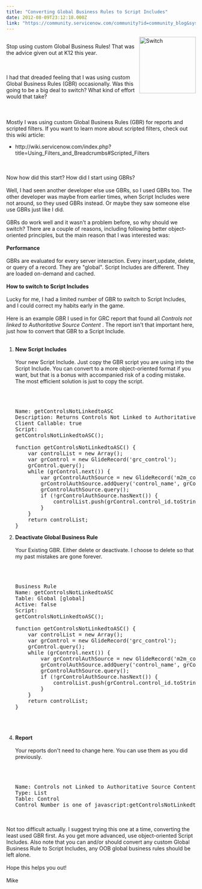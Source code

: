 ```yaml
---
title: "Converting Global Business Rules to Script Includes"
date: 2012-08-09T23:12:18.000Z
link: "https://community.servicenow.com/community?id=community_blog&sys_id=78ccee25dbd0dbc01dcaf3231f9619d5"
---
```

<p><p><img src="http://i.imgur.com/PRS8b.jpg" alt="Switch" width="150px" align='right' /><br />Stop using custom Global Business Rules! That was the advice given out at K12 this year.</p><br /><br />I had that dreaded feeling that I was using custom Global Business Rules (GBR) occasionally. Was this going to be a big deal to switch? What kind of effort would that take? <br /><br /><!--break--><br /><br />Mostly I was using custom Global Business Rules (GBR) for reports and scripted filters. If you want to learn more about scripted filters, check out this wiki article:<br /><ul><li>http://wiki.servicenow.com/index.php?title=Using_Filters_and_Breadcrumbs#Scripted_Filters</li></ul><br /><br />Now how did this start? How did I start using GBRs?<br /><br />Well, I had seen another developer else use GBRs, so I used GBRs too. The other developer was maybe from earlier times, when Script Includes were not around, so they used GBRs instead. Or maybe they saw someone else use GBRs just like I did.<br /><br />GBRs do work well and it wasn't a problem before, so why should we switch? There are a couple of reasons, including following better object-oriented principles, but the main reason that I was interested was:<br /><br /><strong>Performance</strong><br /><br />GBRs are evaluated for every server interaction. Every insert,update, delete, or query of a record. They are "global". Script Includes are different. They are loaded on-demand and cached.<br /><br /><strong>How to switch to Script Includes</strong><br /><br />Lucky for me, I had a limited number of GBR to switch to Script Includes, and I could correct my habits early in the game.<br /><br />Here is an example GBR I used in for GRC report that found all <i>Controls not linked to Authoritative Source Content</i> . The report isn't that important here, just how to convert that GBR to a Script Include.<br /><br /><ol><li><strong>New Script Includes</strong><br /><br />Your new Script Include. Just copy the GBR script you are using into the Script Include. You can convert to a more object-oriented format if you want, but that is a bonus with accompanied risk of a coding mistake. The most efficient solution is just to copy the script.<br /><br /><pre __default_attr="plain" __jive_macro_name="code" class="jive_text_macro jive_macro_code"><br /><br />Name: getControlsNotLinkedtoASC<br />Description: Returns Controls Not Linked to Authoritative Source Content<br />Client Callable: true<br />Script:<br />getControlsNotLinkedtoASC();<br /><br />function getControlsNotLinkedtoASC() {<br />    var controlList = new Array();<br />    var grControl = new GlideRecord('grc_control');<br />    grControl.query();<br />    while (grControl.next()) {<br />        var grControlAuthSource = new GlideRecord('m2m_control_auth_src_content');<br />        grControlAuthSource.addQuery('control_name', grControl.sys_id);<br />        grControlAuthSource.query();<br />        if (!grControlAuthSource.hasNext()) {<br />            controlList.push(grControl.control_id.toString());<br />        }<br />    }<br />    return controlList;<br />}<br /></pre></li><li><strong>Deactivate Global Business Rule</strong><br /><br />Your Existing GBR. Either delete or deactivate. I choose to delete so that my past mistakes are gone forever.<br /><br /><pre __default_attr="plain" __jive_macro_name="code" class="jive_text_macro jive_macro_code"><br /><br />Business Rule<br />Name: getControlsNotLinkedtoASC<br />Table: Global [global]<br />Active: false<br />Script:<br />getControlsNotLinkedtoASC();<br /><br />function getControlsNotLinkedtoASC() {<br />    var controlList = new Array();<br />    var grControl = new GlideRecord('grc_control');<br />    grControl.query();<br />    while (grControl.next()) {<br />        var grControlAuthSource = new GlideRecord('m2m_control_auth_src_content');<br />        grControlAuthSource.addQuery('control_name', grControl.sys_id);<br />        grControlAuthSource.query();<br />        if (!grControlAuthSource.hasNext()) {<br />            controlList.push(grControl.control_id.toString());<br />        }<br />    }<br />    return controlList;<br />}<br /></pre></li><li style="list-style: none"><br /><br /><br /></li><li><strong>Report</strong><br /><br />Your reports don't need to change here. You can use them as you did previously.<br /><br /><pre __default_attr="plain" __jive_macro_name="code" class="jive_text_macro jive_macro_code"><br /><br />Name: Controls not Linked to Authoritative Source Content<br />Type: List<br />Table: Control<br />Control Number is one of javascript:getControlsNotLinkedtoASC()<br /></pre></li></ol><br /><br />Not too difficult actually. I suggest trying this one at a time, converting the least used GBR first. As you get more advanced, use object-oriented Script Includes. Also note that you can and/or should convert any custom Global Business Rule to Script Includes, any OOB global business rules should be left alone.<br /><br />Hope this helps you out!<br /><br />Mike</p>